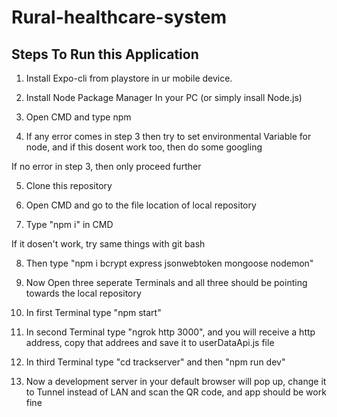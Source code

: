 # Rural-healthcare-system
 
## Steps To Run this Application
1) Install Expo-cli from playstore in ur mobile device.

2) Install Node Package Manager In your PC (or simply insall Node.js)

3) Open CMD and type npm

4) If any error comes in step 3 then try to set environmental Variable for node, and if this dosent work too, then do some googling 

If no error in step 3, then only proceed further

5) Clone this repository

6) Open CMD and go to the file location of local repository

7) Type "npm i" in CMD

If it dosen't work, try same things with git bash

8) Then type "npm i bcrypt express jsonwebtoken mongoose nodemon"

9) Now Open three seperate Terminals and all three should be pointing towards the local repository 

10) In first Terminal type "npm start"

11) In second Terminal type "ngrok http 3000", and you will receive a http address, copy that addrees and save it to userDataApi.js file

12) In third Terminal type "cd trackserver" and then "npm run dev"

13) Now a development server in your default browser will pop up, change it to Tunnel instead of LAN and scan the QR code, and app should be work fine
